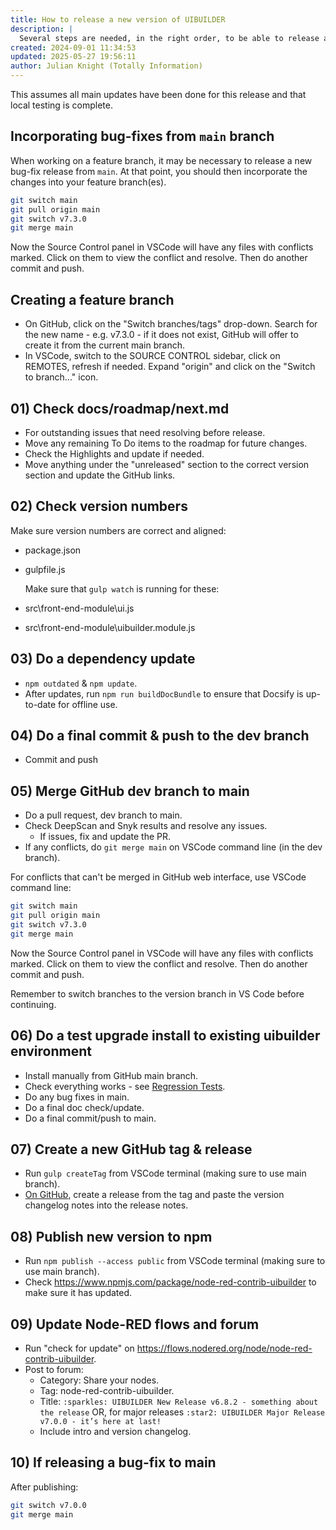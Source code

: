 ```yaml
---
title: How to release a new version of UIBUILDER
description: |
  Several steps are needed, in the right order, to be able to release a new version.
created: 2024-09-01 11:34:53
updated: 2025-05-27 19:56:11
author: Julian Knight (Totally Information)
---
```


This assumes all main updates have been done for this release and that local testing is complete.

## Incorporating bug-fixes from `main` branch

When working on a feature branch, it may be necessary to release a new bug-fix release from `main`. At that point, you should then incorporate the changes into your feature branch(es).

```bash
git switch main
git pull origin main
git switch v7.3.0
git merge main
```
Now the Source Control panel in VSCode will have any files with conflicts marked. Click on them to view the conflict and resolve. Then do another commit and push.

## Creating a feature branch

* On GitHub, click on the "Switch branches/tags" drop-down. Search for the new name - e.g. v7.3.0 - if it does not exist, GitHub will offer to create it from the current main branch.
* In VSCode, switch to the SOURCE CONTROL sidebar, click on REMOTES, refresh if needed. Expand "origin" and click on the "Switch to branch..." icon.

## 01) Check docs/roadmap/next.md

* For outstanding issues that need resolving before release.
* Move any remaining To Do items to the roadmap for future changes.
* Check the Highlights and update if needed.
* Move anything under the "unreleased" section to the correct version section and update the GitHub links.

## 02) Check version numbers

Make sure version numbers are correct and aligned:

* package.json
* gulpfile.js
  
  Make sure that `gulp watch` is running for these:

* src\front-end-module\ui.js
* src\front-end-module\uibuilder.module.js

## 03) Do a dependency update

* `npm outdated` & `npm update`.
* After updates, run `npm run buildDocBundle` to ensure that Docsify is up-to-date for offline use.

## 04) Do a final commit & push to the dev branch

* Commit and push

## 05) Merge GitHub dev branch to main

* Do a pull request, dev branch to main.
* Check DeepScan and Snyk results and resolve any issues.
  * If issues, fix and update the PR.
* If any conflicts, do `git merge main` on VSCode command line (in the dev branch).

For conflicts that can't be merged in GitHub web interface, use VSCode command line:

```bash
git switch main
git pull origin main
git switch v7.3.0
git merge main
```
Now the Source Control panel in VSCode will have any files with conflicts marked. Click on them to view the conflict and resolve. Then do another commit and push.

Remember to switch branches to the version branch in VS Code before continuing.

## 06) Do a test upgrade install to existing uibuilder environment

* Install manually from GitHub main branch.
* Check everything works - see [Regression Tests](dev/regression-tests.md).
* Do any bug fixes in main.
* Do a final doc check/update.
* Do a final commit/push to main.

## 07) Create a new GitHub tag & release

* Run `gulp createTag` from VSCode terminal (making sure to use main branch).
* [On GitHub](https://github.com/TotallyInformation/node-red-contrib-uibuilder/tags), create a release from the tag and paste the version changelog notes into the release notes.

## 08) Publish new version to npm

* Run `npm publish --access public` from VSCode terminal (making sure to use main branch).
* Check https://www.npmjs.com/package/node-red-contrib-uibuilder to make sure it has updated.

## 09) Update Node-RED flows and forum

* Run "check for update" on https://flows.nodered.org/node/node-red-contrib-uibuilder.
* Post to forum:
  * Category: Share your nodes.
  * Tag: node-red-contrib-uibuilder.
  * Title: `:sparkles: UIBUILDER New Release v6.8.2 - something about the release` OR, for major releases `:star2: UIBUILDER Major Release v7.0.0 - it’s here at last!`
  * Include intro and version changelog.

## 10) If releasing a bug-fix to main

After publishing:

```bash
git switch v7.0.0
git merge main
```
